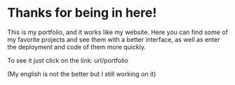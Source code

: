 # Thanks for being in here!

This is my portfolio, and it works like my website.
Here you can find some of my favorite projects and see them with a better
interface, as well as enter the deployment and code of them more quickly.

To see it just click on the link: url/portfolio

(My english is not the better but I still working on it)

